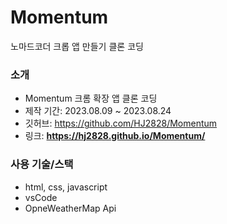 # Momentum
노마드코더 크롭 앱 만들기 클론 코딩

### 소개

- Momentum 크롬 확장 앱 클론 코딩
- 제작 기간: 2023.08.09 ~ 2023.08.24
- 깃허브: https://github.com/HJ2828/Momentum
- 링크: **https://hj2828.github.io/Momentum/**

### 사용 기술/스택

- html, css, javascript
- vsCode
- OpneWeatherMap Api
